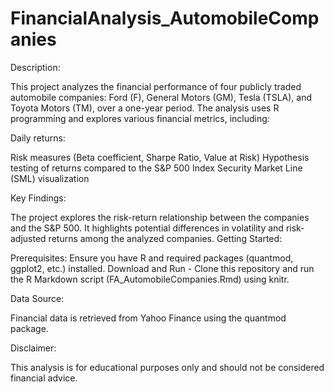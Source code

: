 # FinancialAnalysis_AutomobileCompanies

Description:

This project analyzes the financial performance of four publicly traded automobile companies: Ford (F), General Motors (GM), Tesla (TSLA), and Toyota Motors (TM), over a one-year period. The analysis uses R programming and explores various financial metrics, including:

Daily returns:

Risk measures (Beta coefficient, Sharpe Ratio, Value at Risk)
Hypothesis testing of returns compared to the S&P 500 Index
Security Market Line (SML) visualization

Key Findings:

The project explores the risk-return relationship between the companies and the S&P 500.
It highlights potential differences in volatility and risk-adjusted returns among the analyzed companies.
Getting Started:

Prerequisites: 
Ensure you have R and required packages (quantmod, ggplot2, etc.) installed.
Download and Run - Clone this repository and run the R Markdown script (FA_AutomobileCompanies.Rmd) using knitr.

Data Source:

Financial data is retrieved from Yahoo Finance using the quantmod package.

Disclaimer:

This analysis is for educational purposes only and should not be considered financial advice.
